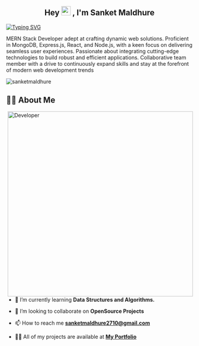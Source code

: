 <h2 align="center">Hey <img src="https://raw.githubusercontent.com/MartinHeinz/MartinHeinz/master/wave.gif" width="25px"> , I'm Sanket Maldhure </h2>

[![Typing SVG](https://readme-typing-svg.herokuapp.com?font=Fira+Code&weight=600&pause=1000&width=435&lines=+I+am+Full+Stack++Web+Developer;++I+am+Front-end+Developer;+I+am+Back-end+Developer;I+am+React+js+Developer;I+am+Node+js+Developer;I+am+Open+Source+Contributer)](https://git.io/typing-svg)

MERN Stack Developer adept at crafting dynamic web solutions. Proficient in MongoDB, Express.js, React, and Node.js, with a keen focus on delivering seamless user experiences. Passionate about integrating cutting-edge technologies to build robust and efficient applications. Collaborative team member with a drive to continuously expand skills and stay at the forefront of modern web development trends
<p align="left"> <img src="https://komarev.com/ghpvc/?username=sanketmaldhure-github-username&style=flat-square" alt="sanketmaldhure" /></p>
<!-- <p align="left"> <img src="https://komarev.com/ghpvc/?username=abhigadlinge&label=Profile%20views&color=0e75b6&style=flat" alt="sanketmaldhure" /> </p> -->

 ## 🙍‍♂️ About Me
<img align="right" alt="Developer" width="500" src="https://github.com/user-attachments/assets/965f963c-7e78-454b-acc4-e39bc7aafb19">


<!-- - 🔭 I’m currently working on **Microservices Projects** -->

- 🌱 I’m currently learning **Data Structures and Algorithms.**

- 👯 I’m looking to collaborate on **OpenSource Projects**

- 📫 How to reach me **sanketmaldhure2710@gmail.com**

- 👨‍💻 All of my projects are available at **[My Portfolio]()** 

<!-- - ⚡ Fun fact **I just love to code have tea and again code** -->


<!--
**sanketmaldhure/sanketmaldhure** is a ✨ _special_ ✨ repository because its `README.md` (this file) appears on your GitHub profile.

Here are some ideas to get you started:

- 🔭 I’m currently working on ...
- 🌱 I’m currently learning ...
- 👯 I’m looking to collaborate on ...
- 🤔 I’m looking for help with ...
- 💬 Ask me about ...
- 📫 How to reach me: ...
- 😄 Pronouns: ...
- ⚡ Fun fact: ...
-->
